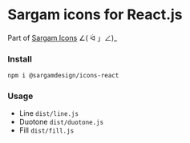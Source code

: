 # Sargam icons for React.js 
Part of [Sargam Icons](https://sargamicons.com/) ∠( ᐛ 」∠)_

### Install
```bash
npm i @sargamdesign/icons-react
```

### Usage
- Line `dist/line.js`
- Duotone `dist/duotone.js`
- Fill `dist/fill.js`
